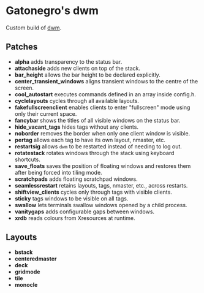 # Gatonegro's dwm

Custom build of [dwm](https://dwm.suckless.org/).

## Patches

+ **alpha** adds transparency to the status bar.
+ **attachaside** adds new clients on top of the stack.
+ **bar_height** allows the bar height to be declared explicitly.
+ **center_transient_windows** aligns transient windows to the centre of the screen.
+ **cool_autostart** executes commands defined in an array inside config.h.
+ **cyclelayouts** cycles through all available layouts.
+ **fakefullscreenclient** enables clients to enter "fullscreen" mode using
  only their current space.
+ **fancybar** shows the titles of all visible windows on the status bar.
+ **hide_vacant_tags** hides tags without any clients.
+ **noborder** removes the border when only one client window is visible.
+ **pertag** allows each tag to have its own layout, nmaster, etc.
+ **restartsig** allows `dwm` to be restarted instead of needing to log out.
+ **rotatestack** rotates windows through the stack using keyboard shortcuts.
+ **save_floats** saves the position of floating windows and restores them
  after being forced into tiling mode.
+ **scratchpads** adds floating scratchpad windows.
+ **seamlessrestart** retains layouts, tags, nmaster, etc., across restarts.
+ **shiftview_clients** cycles only through tags with visible clients.
+ **sticky** tags windows to be visible on all tags.
+ **swallow** lets terminals swallow windows opened by a child process.
+ **vanitygaps** adds configurable gaps between windows.
+ **xrdb** reads colours from Xresources at runtime.

## Layouts

+ **bstack**
+ **centeredmaster**
+ **deck**
+ **gridmode**
+ **tile**
+ **monocle**
